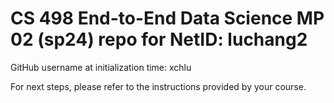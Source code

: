 # CS 498 End-to-End Data Science MP 02 (sp24) repo for NetID: luchang2

GitHub username at initialization time: xchlu

For next steps, please refer to the instructions provided by your course.
